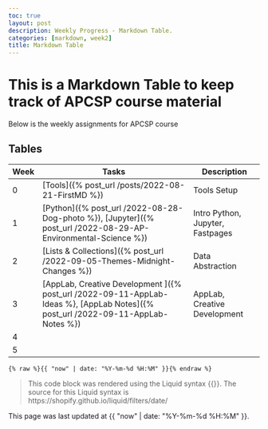 ```yaml
---
toc: true
layout: post
description: Weekly Progress - Markdown Table.
categories: [markdown, week2]
title: Markdown Table
---
```

# This is a Markdown Table to keep track of APCSP course material
Below is the weekly assignments for APCSP course

## Tables

| Week |Tasks | Description |
|-|-|-|
| 0  | [Tools]({% post_url /posts/2022-08-21-FirstMD %}) | Tools Setup |
| 1  | [Python]({% post_url /2022-08-28-Dog-photo %}), [Jupyter]({% post_url /2022-08-29-AP-Environmental-Science %}) | Intro Python, Jupyter, Fastpages |
| 2  | [Lists & Collections]({% post_url /2022-09-05-Themes-Midnight-Changes %}) | Data Abstraction  |
| 3  |  [AppLab, Creative Development ]({% post_url /2022-09-11-AppLab-Ideas %}, [AppLab Notes]({% post_url /2022-09-11-AppLab-Notes %}) | AppLab, Creative Development|
| 4  | |  |
| 5  |  |  |

<pre><code>{% raw %}{{ "now" | date: "%Y-%m-%d %H:%M" }}{% endraw %}</code></pre>
<blockquote><p>This code block was rendered using the Liquid syntax {{}}. The source for this Liquid syntax is https://shopify.github.io/liquid/filters/date/</p></blockquote>


This page was last updated at {{ "now" | date: "%Y-%m-%d %H:%M" }}.

